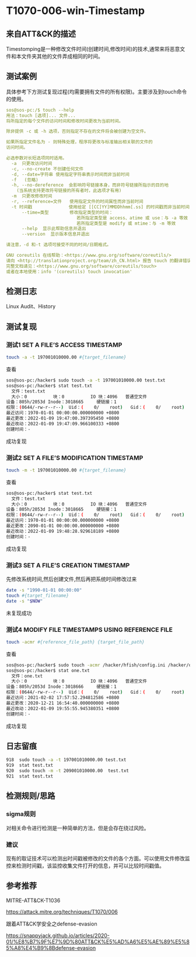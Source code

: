 # T1070-006-win-Timestamp

## 来自ATT&CK的描述

Timestomping是一种修改文件时间(创建时间,修改时间)的技术,通常来将恶意文件和本文件夹其他的文件弄成相同的时间。

## 测试案例

具体参考下方测试复现过程(均需要拥有文件的所有权限)。主要涉及到touch命令的使用。

```yml
sos@sos-pc:/$ touch --help
用法：touch [选项]... 文件...
将所指定的每个文件的访问时间和修改时间更改为当前时间。

除非提供 -c 或 -h 选项，否则指定不存在的文件将会被创建为空文件。

如果所指定文件名为 - 则特殊处理，程序将更改与标准输出相关联的文件的
访问时间。

必选参数对长短选项同时适用。
  -a  只更改访问时间
  -c, --no-create 不创建任何文件
  -d, --date=字符串 使用指定字符串表示时间而非当前时间
  -f   (忽略)
  -h, --no-dereference  会影响符号链接本身，而非符号链接所指示的目的地
    (当系统支持更改符号链接的所有者时，此选项才有用)
  -m  只更改修改时间
  -r, --reference=文件   使用指定文件的时间属性而非当前时间
  -t 时间戳              使用给定 [[CC]YY]MMDDhhmm[.ss] 的时间戳而非当前时间
      --time=类型        修改指定类型的时间：
                           若所指定类型是 access、atime 或 use：与 -a 等效
                           若所指定类型是 modify 或 mtime：与 -m 等效
      --help  显示此帮助信息并退出
      --version  显示版本信息并退出

请注意，-d 和-t 选项可接受不同的时间/日期格式。

GNU coreutils 在线帮助：<https://www.gnu.org/software/coreutils/>
请向 <http://translationproject.org/team/zh_CN.html> 报告 touch 的翻译错误
完整文档请见：<https://www.gnu.org/software/coreutils/touch>
或者在本地使用：info '(coreutils) touch invocation'

```

## 检测日志

Linux Audit、History

## 测试复现

### 测试1 SET A FILE’S ACCESS TIMESTAMP

```bash
touch -a -t 197001010000.00 #{target_filename}
```

查看

```bash
sos@sos-pc:/hacker$ sudo touch -a -t 197001010000.00 test.txt 
sos@sos-pc:/hacker$ stat test.txt 
  文件：test.txt
  大小：0          块：0          IO 块：4096   普通空文件
设备：805h/2053d Inode：3018665     硬链接：1
权限：(0644/-rw-r--r--)  Uid：(    0/    root)   Gid：(    0/    root)
最近访问：1970-01-01 00:00:00.000000000 +0800
最近更改：2022-01-09 19:47:00.397395450 +0800
最近改动：2022-01-09 19:47:09.966100333 +0800
创建时间：-

```

成功复现

### 测试2 SET A FILE’S MODIFICATION TIMESTAMP

```bash
touch -m -t 197001010000.00 #{target_filename}
```

查看

```bash
sos@sos-pc:/hacker$ stat test.txt 
  文件：test.txt
  大小：0          块：0          IO 块：4096   普通空文件
设备：805h/2053d Inode：3018665     硬链接：1
权限：(0644/-rw-r--r--)  Uid：(    0/    root)   Gid：(    0/    root)
最近访问：1970-01-01 00:00:00.000000000 +0800
最近更改：2090-01-01 00:00:00.000000000 +0800
最近改动：2022-01-09 19:48:28.929618189 +0800
创建时间：-
```

成功复现

### 测试3 SET A FILE’S CREATION TIMESTAMP

先修改系统时间,然后创建文件,然后再把系统时间修改过来

```bash
date -s "1990-01-01 00:00:00"
touch #{target_filename}
date -s "$NOW"
```

未复现成功

### 测试4 MODIFY FILE TIMESTAMPS USING REFERENCE FILE

```bash
touch -acmr #{reference_file_path} {target_file_path}
```

查看

```bash
sos@sos-pc:/hacker$ sudo touch -acmr /hacker/hfish/config.ini /hacker/one.txt 
sos@sos-pc:/hacker$ stat one.txt 
  文件：one.txt
  大小：0          块：0          IO 块：4096   普通空文件
设备：805h/2053d Inode：3018666     硬链接：1
权限：(0644/-rw-r--r--)  Uid：(    0/    root)   Gid：(    0/    root)
最近访问：2021-02-02 17:57:52.294812586 +0800
最近更改：2020-12-21 16:54:40.000000000 +0800
最近改动：2022-01-09 19:55:55.945380351 +0800
创建时间：-
```

成功复现

## 日志留痕

```bash
918  sudo touch -a -t 197001010000.00 test.txt 
919  stat test.txt 
920  sudo touch -m -t 209001010000.00  test.txt 
921  stat test.txt 

```

## 检测规则/思路

### sigma规则

对相关命令进行检测是一种简单的方法，但是会存在绕过风险。

### 建议

现有的取证技术可以检测出时间戳被修改的文件的各个方面。可以使用文件修改监控来检测时间戳，该监控收集文件打开的信息，并可以比较时间戳值。

## 参考推荐

MITRE-ATT&CK-T1036

<https://attack.mitre.org/techniques/T1070/006>

跟着ATT&CK学安全之defense-evasion

<https://snappyjack.github.io/articles/2020-01/%E8%B7%9F%E7%9D%80ATT&CK%E5%AD%A6%E5%AE%89%E5%85%A8%E4%B9%8Bdefense-evasion>
